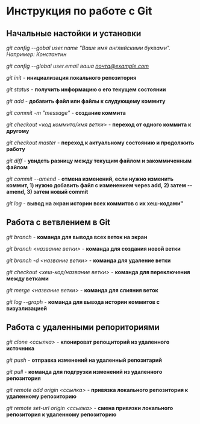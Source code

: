 # Инструкция по работе с Git

## Начальные настойки и установки

*git config --gobal user.name "Ваше имя английскими буквами". Например: Константин*

*git config --global user.email ваша почта@example.com*

*git init* - **инициализация локального репозитория**

*git status* - **получить информацию о его текущем состоянии**

*git add* - **добавить файл или файлы к слудующему коммиту**

*git commit -m "message"* - **создание коммита**

*git checkout <код коммита/имя ветки>* - **переход от одного коммита к другому**

*git checkout master* - **переход к актуальному состоянию и продолжить работу**

*git diff* - **увидеть разницу между текущим файлом и закоммиченным файлом**

*git commit --amend* - **отмена изменений, если нужно изменить коммит, 1) нужно добавить файл с изменением через add, 2) затем --amend, 3) затем новый commit**

*git log* - **вывод на экран истории всех коммитов с их хеш-кодами"**


## Работа с ветвлением в Git

*git branch* - **команда для вывода всех веток на экран**

*git branch <название ветки>* - **команда для создания новой ветки**

*git branch -d <название ветки>* - **команда для удаление ветки**

*git checkout <хеш-код/название ветки>* - **команда для переключения между ветками**

*git merge <название ветки>* - **команда для слияния веток**

*git log --graph* - **команда для вывода истории коммитов с визуализацией**


## Работа с удаленными репоpиториями

*git clone <ссылка>* - **клонироват репощиторий из удаленного источника**

*git push* - **отправка изменений на удаленный репозитарий**

*git pull* - **команда для подгрузки изменений из удаленного репозитория**

*git remote add origin <ссылка>* - **привязка локального репозитория к удаленному репозиторию**

*git remote set-url origin <ссылка>* - **смена привязки локального репозитория к удаленному репозиторию**